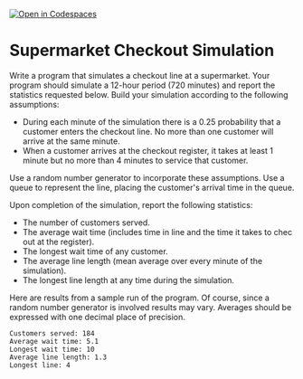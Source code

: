 [![Open in Codespaces](https://classroom.github.com/assets/launch-codespace-7f7980b617ed060a017424585567c406b6ee15c891e84e1186181d67ecf80aa0.svg)](https://classroom.github.com/open-in-codespaces?assignment_repo_id=10986461)
# Supermarket Checkout Simulation  

Write a program that simulates a checkout line at a supermarket. Your program should simulate a 12-hour period (720 minutes) and report the statistics requested below. Build your simulation according to the following assumptions:

* During each minute of the simulation there is a 0.25 probability that a customer enters the checkout line. No more than one customer will arrive at the same minute.
* When a customer arrives at the checkout register, it takes at least 1 minute but no more than 4 minutes to service that customer.

Use a random number generator to incorporate these assumptions. Use a queue to represent the line, placing the customer's arrival time in the queue.

Upon completion of the simulation, report the following statistics:

* The number of customers served.
* The average wait time (includes time in line and the time it takes to chec out at the register).
* The longest wait time of any customer.
* The average line length (mean average over every minute of the simulation).
* The longest line length at any time during the simulation.

Here are results from a sample run of the program. Of course, since a random number generator is involved results may vary. Averages should be expressed with one decimal place of precision.

```
Customers served: 184
Average wait time: 5.1
Longest wait time: 10
Average line length: 1.3
Longest line: 4
```
